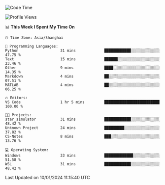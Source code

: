 <!--START_SECTION:waka-->
![Code Time](http://img.shields.io/badge/Code%20Time-1%2C446%20hrs%2044%20mins-blue)

![Profile Views](http://img.shields.io/badge/Profile%20Views-0-blue)

📊 **This Week I Spent My Time On** 

```text
🕑︎ Time Zone: Asia/Shanghai

💬 Programming Languages: 
Python                   31 mins             ████████████░░░░░░░░░░░░░   47.75 % 
Text                     15 mins             ██████░░░░░░░░░░░░░░░░░░░   23.46 % 
Other                    9 mins              ████░░░░░░░░░░░░░░░░░░░░░   14.35 % 
Markdown                 4 mins              ██░░░░░░░░░░░░░░░░░░░░░░░   07.51 % 
MATLAB                   4 mins              ██░░░░░░░░░░░░░░░░░░░░░░░   06.25 % 

🔥 Editors: 
VS Code                  1 hr 5 mins         █████████████████████████   100.00 % 

🐱‍💻 Projects: 
star_simulator           31 mins             ████████████░░░░░░░░░░░░░   48.42 % 
Unknown Project          24 mins             █████████░░░░░░░░░░░░░░░░   37.82 % 
CS-Notes                 8 mins              ███░░░░░░░░░░░░░░░░░░░░░░   13.76 % 

💻 Operating System: 
Windows                  33 mins             █████████████░░░░░░░░░░░░   51.58 % 
WSL                      31 mins             ████████████░░░░░░░░░░░░░   48.42 % 
```


 Last Updated on 10/01/2024 11:15:40 UTC
<!--END_SECTION:waka-->